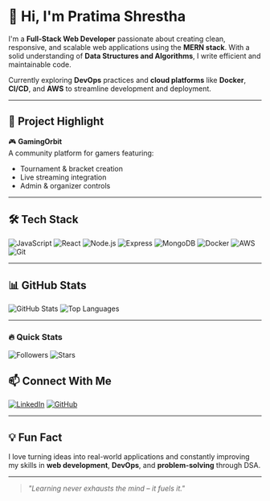 # 👋 Hi, I'm Pratima Shrestha

I'm a **Full-Stack Web Developer** passionate about creating clean, responsive, and scalable web applications using the **MERN stack**. With a solid understanding of **Data Structures and Algorithms**, I write efficient and maintainable code.

Currently exploring **DevOps** practices and **cloud platforms** like **Docker**, **CI/CD**, and **AWS** to streamline development and deployment.

---

## 🚀 Project Highlight

🎮 **GamingOrbit**  
A community platform for gamers featuring:
- Tournament & bracket creation  
- Live streaming integration  
- Admin & organizer controls

---

## 🛠 Tech Stack

![JavaScript](https://img.shields.io/badge/JavaScript-F7DF1E?style=flat&logo=javascript&logoColor=black)
![React](https://img.shields.io/badge/React-61DAFB?style=flat&logo=react&logoColor=black)
![Node.js](https://img.shields.io/badge/Node.js-339933?style=flat&logo=node.js&logoColor=white)
![Express](https://img.shields.io/badge/Express.js-000000?style=flat&logo=express&logoColor=white)
![MongoDB](https://img.shields.io/badge/MongoDB-47A248?style=flat&logo=mongodb&logoColor=white)
![Docker](https://img.shields.io/badge/Docker-2496ED?style=flat&logo=docker&logoColor=white)
![AWS](https://img.shields.io/badge/AWS-FF9900?style=flat&logo=amazonaws&logoColor=white)
![Git](https://img.shields.io/badge/Git-F05032?style=flat&logo=git&logoColor=white)

---

## 📊 GitHub Stats

![GitHub Stats](https://github-stats-alpha.vercel.app/api?username=pratimashrestha1&show_icons=true&theme=radical)
![Top Languages](https://github-stats-alpha.vercel.app/api/top-langs/?username=pratimashrestha1&layout=compact&theme=radical)

---

### 🔥 Quick Stats

![Followers](https://img.shields.io/github/followers/pratimashrestha1?label=Followers&style=social)
![Stars](https://img.shields.io/github/stars/pratimashrestha1?label=Stars&style=social)


## 📫 Connect With Me

[![LinkedIn](https://img.shields.io/badge/LinkedIn-blue?style=flat&logo=linkedin&logoColor=white)](https://www.linkedin.com/in/pratima-shrestha-225494229/)
[![GitHub](https://img.shields.io/badge/GitHub-181717?style=flat&logo=github&logoColor=white)](https://github.com/Pratima89-Shrestha)

---

## 💡 Fun Fact

I love turning ideas into real-world applications and constantly improving my skills in **web development**, **DevOps**, and **problem-solving** through DSA.

---

> *"Learning never exhausts the mind – it fuels it."*

